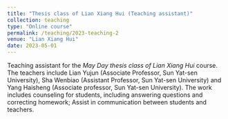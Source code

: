 ```yaml
---
title: "Thesis class of Lian Xiang Hui (Teaching assistant)"
collection: teaching
type: "Online course"
permalink: /teaching/2023-teaching-2
venue: "Lian Xiang Hui"
date: 2023-05-01
---
```


Teaching assistant for the *May Day thesis class of Lian Xiang Hui* course. The teachers include Lian Yujun (Associate Professor, Sun Yat-sen University), Sha Wenbiao (Assistant Professor, Sun Yat-sen University) and Yang Haisheng (Associate professor, Sun Yat-sen University). The work includes counseling for students, including answering questions and correcting homework; Assist in communication between students and teachers.

